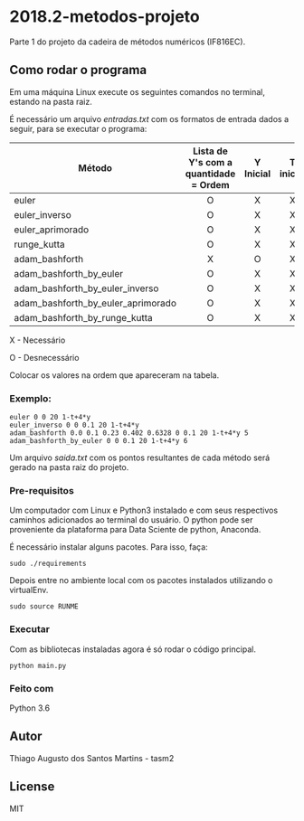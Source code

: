 # 2018.2-metodos-projeto
Parte 1 do projeto da cadeira de métodos numéricos (IF816EC).

## Como rodar o programa
Em uma máquina Linux execute os seguintes comandos no terminal, estando na pasta raiz.

É necessário um arquivo *entradas.txt* com os formatos de entrada dados a seguir, para se executar o programa:


| Método        | Lista de Y's com a quantidade = Ordem           | Y Inicial | T inicial | h | Quantidade de Passos | Função | Ordem |
| ------------- |:-------------:|:-------------:|:-------------:|:-------------:|:-------------:|:-------------:| -----:|
| euler | O | X | X | X | X | X | O |
| euler_inverso | O | X | X | X | X | X | O |
| euler_aprimorado | O | X | X | X | X | X | O |
| runge_kutta | O | X | X | X | X | X | O |
| adam_bashforth | X | O | X | X | X | X | X |
| adam_bashforth_by_euler | O | X | X | X | X | X | O |
| adam_bashforth_by_euler_inverso | O | X | X | X | X | X | O |
| adam_bashforth_by_euler_aprimorado | O | X | X | X | X | X | O |
| adam_bashforth_by_runge_kutta | O | X | X | X | X | X | O |


X - Necessário

O - Desnecessário

Colocar os valores na ordem que apareceram na tabela.
### Exemplo: 

```
euler 0 0 20 1-t+4*y
euler_inverso 0 0 0.1 20 1-t+4*y
adam_bashforth 0.0 0.1 0.23 0.402 0.6328 0 0.1 20 1-t+4*y 5
adam_bashforth_by_euler 0 0 0.1 20 1-t+4*y 6

```

Um arquivo *saida.txt* com os pontos resultantes de cada método será gerado na pasta raiz do projeto.

### Pre-requisitos

Um computador com Linux e Python3 instalado e com seus respectivos caminhos adicionados ao terminal do usuário. O python pode ser proveniente da plataforma para Data Sciente de python, Anaconda.

É necessário instalar alguns pacotes. Para isso, faça:

`sudo ./requirements`

Depois entre no ambiente local com os pacotes instalados utilizando o virtualEnv.

`sudo source RUNME`

### Executar

Com as bibliotecas instaladas agora é só rodar o código principal.

`python main.py`

### Feito com

Python 3.6

## Autor

Thiago Augusto dos Santos Martins - tasm2

## License

MIT